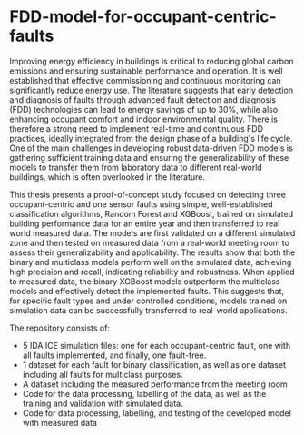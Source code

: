 # FDD-model-for-occupant-centric-faults

Improving energy efficiency in buildings is critical to reducing global carbon emissions and ensuring sustainable performance and operation. It is well established that effective commissioning and continuous monitoring can significantly reduce energy use. The literature suggests that early detection and diagnosis of faults through advanced fault detection and diagnosis (FDD) technologies can lead to energy savings of up to 30%, while also enhancing occupant comfort and indoor environmental quality. There is therefore a strong need to implement real-time and continuous FDD practices, ideally integrated from the design phase of a building's life cycle. One of the main challenges in developing robust data-driven FDD models is gathering sufficient training data and ensuring the generalizability of these models to transfer them from laboratory data to different real-world buildings, which is often overlooked in the literature.

This thesis presents a proof-of-concept study focused on detecting three occupant-centric and one sensor faults using simple, well-established classification algorithms, Random Forest and XGBoost, trained on simulated building performance data for an entire year and then transferred to real world measured data. The models are first validated on a different simulated zone and then tested on measured data from a real-world meeting room to assess their generalizability and applicability. The results show that both the binary and multiclass models perform well on the simulated data, achieving high precision and recall, indicating reliability and robustness. When applied to measured data, the binary XGBoost models outperform the multiclass models and effectively detect the implemented faults. This suggests that, for specific fault types and under controlled conditions, models trained on simulation data can be successfully transferred to real-world applications. 

The repository consists of:
* 5 IDA ICE simulation files: one for each occupant-centric fault, one with all faults implemented, and finally, one fault-free. 
* 1 dataset for each fault for binary classification, as well as one dataset including all faults for multiclass purposes. 
* A dataset including the measured performance from the meeting room
* Code for the data processing, labelling of the data, as well as the training and validation with simulated data.
* Code for data processing, labelling, and testing of the developed model with measured data
